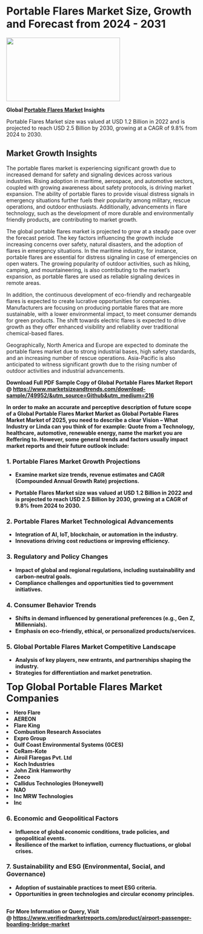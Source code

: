 <H1>Portable Flares Market Size, Growth and Forecast from 2024 - 2031</H1><img class="aligncenter size-medium wp-image-584254" src="https://thirdeyenews.in/wp-content/uploads/2024/09/Global-Market-Research-300x168.jpeg" alt="" width="300" height="168" /><p><strong>Global&nbsp;<a href="https://www.marketsizeandtrends.com/download-sample/749952/&amp;utm_source=Github&utm_medium=216">Portable Flares Market</a> Insights</strong></p><p>Portable Flares Market size was valued at USD 1.2 Billion in 2022 and is projected to reach USD 2.5 Billion by 2030, growing at a CAGR of 9.8% from 2024 to 2030.</p><p><h2>Market Growth Insights</h2> <p>The portable flares market is experiencing significant growth due to increased demand for safety and signaling devices across various industries. Rising adoption in maritime, aerospace, and automotive sectors, coupled with growing awareness about safety protocols, is driving market expansion. The ability of portable flares to provide visual distress signals in emergency situations further fuels their popularity among military, rescue operations, and outdoor enthusiasts. Additionally, advancements in flare technology, such as the development of more durable and environmentally friendly products, are contributing to market growth.</p> <p><strong></strong></p> <p>The global portable flares market is projected to grow at a steady pace over the forecast period. The key factors influencing the growth include increasing concerns over safety, natural disasters, and the adoption of flares in emergency situations. In the maritime industry, for instance, portable flares are essential for distress signaling in case of emergencies on open waters. The growing popularity of outdoor activities, such as hiking, camping, and mountaineering, is also contributing to the market’s expansion, as portable flares are used as reliable signaling devices in remote areas.</p> <p>In addition, the continuous development of eco-friendly and rechargeable flares is expected to create lucrative opportunities for companies. Manufacturers are focusing on producing portable flares that are more sustainable, with a lower environmental impact, to meet consumer demands for green products. The shift towards electric flares is expected to drive growth as they offer enhanced visibility and reliability over traditional chemical-based flares.</p> <p>Geographically, North America and Europe are expected to dominate the portable flares market due to strong industrial bases, high safety standards, and an increasing number of rescue operations. Asia-Pacific is also anticipated to witness significant growth due to the rising number of outdoor activities and industrial advancements.</p> <p><strong></p><p><span class=""><strong>Download Full PDF Sample Copy of Global Portable Flares Market Report</strong> @ <a href="https://www.marketsizeandtrends.com/download-sample/749952/&amp;utm_source=Github&utm_medium=216" target="_blank">https://www.marketsizeandtrends.com/download-sample/749952/&amp;utm_source=Github&utm_medium=216</a></span></p><p>In order to make an accurate and perceptive description of future scope of a Global&nbsp;Portable Flares Market Market as Global&nbsp;Portable Flares Market Market of 2025, you need to describe a clear Vision &ndash; What Industry or Linda can you think of for example: Quote from a Technology, healthcare, automotive, renewable energy, name the market you are Reffering to. However, some general trends and factors usually impact market reports and their future outlook include:</p><h3>1.&nbsp;<strong>Portable Flares Market Growth Projections</strong></h3><ul><li>Examine market size trends, revenue estimates and CAGR (Compounded Annual Growth Rate) projections.</li><li><p>Portable Flares Market size was valued at USD 1.2 Billion in 2022 and is projected to reach USD 2.5 Billion by 2030, growing at a CAGR of 9.8% from 2024 to 2030.</p></li></ul><h3>2.&nbsp;<strong>Portable Flares Market Technological Advancements</strong></h3><ul><li>Integration of AI, IoT, blockchain, or automation in the industry.</li><li>Innovations driving cost reductions or improving efficiency.</li></ul><h3>3.&nbsp;<strong>Regulatory and Policy Changes</strong></h3><ul><li>Impact of global and regional regulations, including sustainability and carbon-neutral goals.</li><li>Compliance challenges and opportunities tied to government initiatives.</li></ul><h3>4.&nbsp;<strong>Consumer Behavior Trends</strong></h3><ul><li>Shifts in demand influenced by generational preferences (e.g., Gen Z, Millennials).</li><li>Emphasis on eco-friendly, ethical, or personalized products/services.</li></ul><h3>5.&nbsp;<strong>Global Portable Flares Market Competitive Landscape</strong></h3><ul><li>Analysis of key players, new entrants, and partnerships shaping the industry.</li><li>Strategies for differentiation and market penetration.</li></ul><p data-pm-slice="1 1 []"><span style="color: inherit; font-family: inherit; font-size: 25px;">Top Global Portable Flares Market Companies</span></p><div class="" data-test-id=""><p><li>Hero Flare</li><li> AEREON</li><li> Flare King</li><li> Combustion Research Associates</li><li> Expro Group</li><li> Gulf Coast Environmental Systems (GCES)</li><li> CeRam-Kote</li><li> Airoil Flaregas Pvt. Ltd</li><li> Koch Industries</li><li> John Zink Hamworthy</li><li> Zeeco</li><li> Callidus Technologies (Honeywell)</li><li> NAO</li><li> Inc MRW Technologies</li><li> Inc</li></p></div><h3>6.&nbsp;<strong>Economic and Geopolitical Factors</strong></h3><ul><li>Influence of global economic conditions, trade policies, and geopolitical events.</li><li>Resilience of the market to inflation, currency fluctuations, or global crises.</li></ul><h3>7.&nbsp;<strong>Sustainability and ESG (Environmental, Social, and Governance)</strong></h3><ul><li>Adoption of sustainable practices to meet ESG criteria.</li><li>Opportunities in green technologies and circular economy principles.</li></ul><h2><strong style="font-size: 14px;">For More Information or Query, Visit @&nbsp;</strong><a style="background-color: #ffffff; font-size: 14px;" href="https://www.marketsizeandtrends.com/report/portable-flares-market/" target="_blank">https://www.verifiedmarketreports.com/product/airport-passenger-boarding-bridge-market</a></h2>
